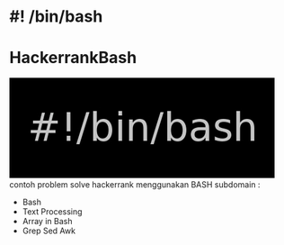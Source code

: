 # #! /bin/bash
# HackerrankBash
![bash](/img/bash.png)
contoh problem solve hackerrank menggunakan BASH
subdomain : 
- Bash
- Text Processing
- Array in Bash
- Grep Sed Awk
